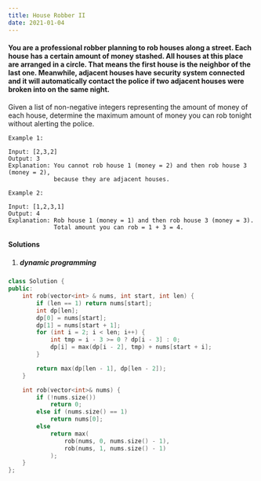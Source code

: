 ```yaml
---
title: House Robber II
date: 2021-01-04
---
```

#### You are a professional robber planning to rob houses along a street. Each house has a certain amount of money stashed. All houses at this place are arranged in a circle. That means the first house is the neighbor of the last one. Meanwhile, adjacent houses have security system connected and it will automatically contact the police if two adjacent houses were broken into on the same night.

Given a list of non-negative integers representing the amount of money of each house, determine the maximum amount of money you can rob tonight without alerting the police.

```
Example 1:

Input: [2,3,2]
Output: 3
Explanation: You cannot rob house 1 (money = 2) and then rob house 3 (money = 2),
             because they are adjacent houses.

Example 2:

Input: [1,2,3,1]
Output: 4
Explanation: Rob house 1 (money = 1) and then rob house 3 (money = 3).
             Total amount you can rob = 1 + 3 = 4.
```

#### Solutions

1. ##### dynamic programming


```cpp
class Solution {
public:     
    int rob(vector<int> & nums, int start, int len) {
        if (len == 1) return nums[start];
        int dp[len];
        dp[0] = nums[start];
        dp[1] = nums[start + 1];
        for (int i = 2; i < len; i++) {
            int tmp = i - 3 >= 0 ? dp[i - 3] : 0;
            dp[i] = max(dp[i - 2], tmp) + nums[start + i];
        }

        return max(dp[len - 1], dp[len - 2]);
    }

    int rob(vector<int>& nums) {
        if (!nums.size())
            return 0;
        else if (nums.size() == 1)
            return nums[0];
        else
            return max(
                rob(nums, 0, nums.size() - 1), 
                rob(nums, 1, nums.size() - 1)
            );
    }
};
```